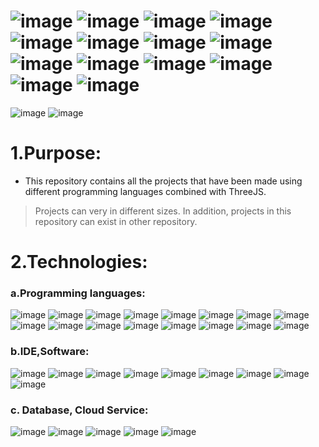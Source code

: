 # ![image](https://img.shields.io/badge/JavaScript-black?style=for-the-badge&logo=javascript) ![image](https://img.shields.io/badge/mongoDB-black?style=for-the-badge&logo=mongodb)   ![image](https://img.shields.io/badge/ReactJS-black?style=for-the-badge&logo=react) ![image](https://img.shields.io/badge/HTML5-black?style=for-the-badge&logo=html5) ![image](https://img.shields.io/badge/jQuery-black?style=for-the-badge&logo=jquery) ![image](https://img.shields.io/badge/NodeJS-black?style=for-the-badge&logo=node.js) ![image](https://img.shields.io/badge/CSS3-black?style=for-the-badge&logo=css3) ![image](https://img.shields.io/badge/ExpressJS-black?style=for-the-badge&logo=express) ![image](https://img.shields.io/badge/JSON-black?style=for-the-badge&logo=json) ![image](https://img.shields.io/badge/SASS-white?style=for-the-badge&logo=sass) ![image](https://img.shields.io/badge/ANGULARJS-black?style=for-the-badge&logo=angularjs) ![image](https://img.shields.io/badge/Bootstrap-white?style=for-the-badge&logo=bootstrap) ![image](https://img.shields.io/badge/PHP-white?style=for-the-badge&logo=php) ![image](https://img.shields.io/badge/MYSQL-white?style=for-the-badge&logo=mysql) 



![image](https://user-images.githubusercontent.com/82598726/181837298-df497bbe-66b8-4a23-91af-16989aebeb36.png) ![image](https://user-images.githubusercontent.com/82598726/181837732-b12591e8-a89c-40a7-a0dc-311215941336.png)



# 1.Purpose:

- This repository contains all the projects that have been made using different programming languages combined with ThreeJS. 

> Projects can very in different sizes. In addition, projects in this repository can exist in other repository.


# 2.Technologies:

### a.Programming languages:

 ![image](https://img.shields.io/badge/Three-ThreeJS-yellow) ![image](https://img.shields.io/badge/PHP-PHP-blueviolet) ![image](https://img.shields.io/badge/HTML-HTML5-orange) ![image](https://img.shields.io/badge/CSS-CSS3-blue) ![image](https://img.shields.io/badge/SASS-SASS-ff69b4) ![image](https://img.shields.io/badge/B-Bootstrap-blueviolet) ![image](https://img.shields.io/badge/W3CSS-W3CSS-green) ![image](https://img.shields.io/badge/JS-JavaScript-yellow) ![image](https://img.shields.io/badge/jQuery-jQuery-black) ![image](https://img.shields.io/badge/A-AngularJS-red) ![image](https://img.shields.io/badge/SQL-SQL-blue)  ![image](https://img.shields.io/badge/Node-NodeJS-brightgreen) ![image](https://img.shields.io/badge/React-ReactJS-blue)  ![image](https://img.shields.io/badge/express-ExpressJS-black) ![image](https://img.shields.io/badge/Redux-ReduxJS-blueviolet) ![image](https://img.shields.io/badge/JSON-{JSON}-black)

### b.IDE,Software:

![image](https://user-images.githubusercontent.com/82598726/181838070-6e91922c-b57e-4e5c-a354-4a8baf47173c.png)
![image](https://user-images.githubusercontent.com/82598726/181838098-d3cef495-29dd-4082-a2b4-2260c4ab7cac.png)
![image](https://user-images.githubusercontent.com/82598726/181838148-b6c4db6f-7825-4d80-aabb-4fc32a4f450c.png)
![image](https://user-images.githubusercontent.com/82598726/181828247-0a180433-7628-45d0-91fc-c653225c57aa.png) ![image](https://user-images.githubusercontent.com/82598726/181828341-f2d35c6d-863e-4f1c-af84-a9ebc1e33d58.png) ![image](https://user-images.githubusercontent.com/82598726/181830045-2769b49a-2b5a-43ad-b519-5ae02d5b736a.png) ![image](https://user-images.githubusercontent.com/82598726/181828759-13c51469-e35d-44d6-af61-dfff064b7536.png)
 ![image](https://user-images.githubusercontent.com/82598726/181828437-03bf1b40-f35c-4e48-8ebd-127ef3a6f49d.png) ![image](https://user-images.githubusercontent.com/82598726/181835143-0f7aa21a-1081-4df5-954e-6e89259d21e7.png)


### c. Database, Cloud Service:

![image](https://user-images.githubusercontent.com/82598726/181828437-03bf1b40-f35c-4e48-8ebd-127ef3a6f49d.png) ![image](https://user-images.githubusercontent.com/82598726/181828759-13c51469-e35d-44d6-af61-dfff064b7536.png) ![image](https://user-images.githubusercontent.com/82598726/181830075-a40dcdfe-519c-4a5d-90cd-c3eb308f8cce.png)
 ![image](https://user-images.githubusercontent.com/82598726/181828843-3ba0f2e8-a5dc-4268-b646-5b21898e1139.png) ![image](https://user-images.githubusercontent.com/82598726/181828934-4524165b-801b-44a8-97b4-3966d2eb3c93.png)




